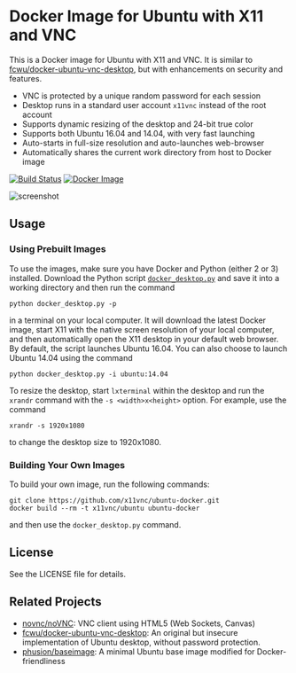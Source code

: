 # Docker Image for Ubuntu with X11 and VNC

This is a Docker image for Ubuntu with X11 and VNC. It is similar to
[fcwu/docker-ubuntu-vnc-desktop](https://github.com/fcwu/docker-ubuntu-vnc-desktop), but with enhancements on security and features.

 - VNC is protected by a unique random password for each session
 - Desktop runs in a standard user account `x11vnc` instead of the root account
 - Supports dynamic resizing of the desktop and 24-bit true color
 - Supports both Ubuntu 16.04 and 14.04, with very fast launching
 - Auto-starts in full-size resolution and auto-launches web-browser
 - Automatically shares the current work directory from host to Docker image

[![Build Status](https://travis-ci.org/x11vnc/ubuntu-docker.svg?branch=master)](https://travis-ci.org/x11vnc/ubuntu-docker)
[![Docker Image](https://images.microbadger.com/badges/image/x11vnc/ubuntu.svg)](https://microbadger.com/images/x11vnc/ubuntu)

![screenshot](https://raw.github.com/x11vnc/docker-ubuntu-x11vnc/master/screenshots/screenshot.png)

## Usage

### Using Prebuilt Images

To use the images, make sure you have Docker and Python (either 2 or
3) installed.  Download the Python script [`docker_desktop.py`](https://raw.githubusercontent.com/x11vnc/ubuntu-docker/master/docker_desktop.py) and
save it into a working directory and then run the command
```
python docker_desktop.py -p
```

in a terminal on your local computer. It will download the latest
Docker image, start X11 with the native screen resolution of your
local computer, and then automatically open the X11 desktop in your
default web browser. By default, the script launches Ubuntu 16.04. You
can also choose to launch Ubuntu 14.04 using the command
```
python docker_desktop.py -i ubuntu:14.04
```

To resize the desktop, start `lxterminal` within the desktop and run the `xrandr` command with the `-s <width>x<height>` option. For example, use the command
```
xrandr -s 1920x1080
```
to change the desktop size to 1920x1080.

### Building Your Own Images

To build your own image, run the following commands:
```
git clone https://github.com/x11vnc/ubuntu-docker.git
docker build --rm -t x11vnc/ubuntu ubuntu-docker
```
and then use the `docker_desktop.py` command.

## License

See the LICENSE file for details.

## Related Projects
 - [novnc/noVNC](https://github.com/novnc/noVNC): VNC client using HTML5 (Web Sockets, Canvas)
 - [fcwu/docker-ubuntu-vnc-desktop](https://github.com/fcwu/docker-ubuntu-vnc-desktop): An original but insecure implementation of Ubuntu desktop, without password protection.
 - [phusion/baseimage](https://github.com/phusion/baseimage-docker): A minimal Ubuntu base image modified for Docker-friendliness

